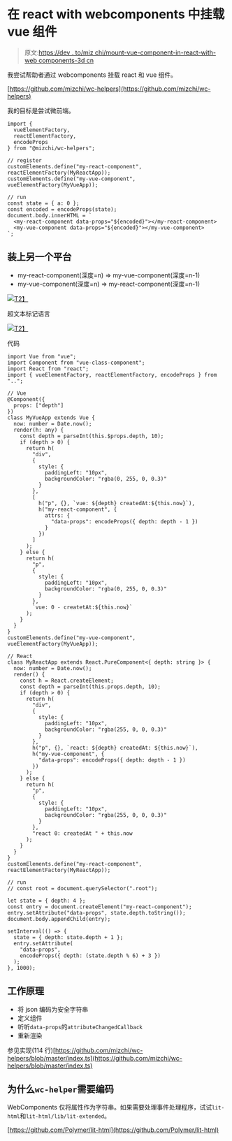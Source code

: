# 在 react with webcomponents 中挂载 vue 组件

> 原文:[https://dev . to/miz chi/mount-vue-component-in-react-with-web components-3d cn](https://dev.to/mizchi/mount-vue-component-in-react-with-webcomponents-3dcn)

我尝试帮助者通过 webcomponents 挂载 react 和 vue 组件。

[https://github.com/mizchi/wc-helpers](https://github.com/mizchi/wc-helpers)

我的目标是尝试微前端。

```
import {
  vueElementFactory,
  reactElementFactory,
  encodeProps
} from "@mizchi/wc-helpers";

// register
customElements.define("my-react-component", reactElementFactory(MyReactApp));
customElements.define("my-vue-component", vueElementFactory(MyVueApp));

// run
const state = { a: 0 };
const encoded = encodeProps(state);
document.body.innerHTML = `
  <my-react-component data-props="${encoded}"></my-react-component>
  <my-vue-component data-props="${encoded}"></my-vue-component>
`; 
```

## 装上另一个平台

*   my-react-component(深度=n) => my-vue-component(深度=n-1)
*   my-vue-component(深度=n) => my-react-component(深度=n-1)

[![](../Images/aa1ff1208beb0d7b93f07f565a3c147d.png)T2】](https://camo.githubusercontent.com/962476ebcc8ed34d034d1bf767babd7b3ff7752e/68747470733a2f2f6779617a6f2e636f6d2f30616461626236303064643530376462326163303239313965613233613032662e676966)

超文本标记语言

[![](../Images/56893096d1d0fe6ec1b5b02f0685ab62.png)T2】](https://res.cloudinary.com/practicaldev/image/fetch/s--BnHyhJLO--/c_limit%2Cf_auto%2Cfl_progressive%2Cq_auto%2Cw_880/https://i.gyazo.com/08d8a34a99f7e1f417f1ae7314ef5807.png)

代码

```
import Vue from "vue";
import Component from "vue-class-component";
import React from "react";
import { vueElementFactory, reactElementFactory, encodeProps } from "..";

// Vue
@Component({
  props: ["depth"]
})
class MyVueApp extends Vue {
  now: number = Date.now();
  render(h: any) {
    const depth = parseInt(this.$props.depth, 10);
    if (depth > 0) {
      return h(
        "div",
        {
          style: {
            paddingLeft: "10px",
            backgroundColor: "rgba(0, 255, 0, 0.3)"
          }
        },
        [
          h("p", {}, `vue: ${depth} createdAt:${this.now}`),
          h("my-react-component", {
            attrs: {
              "data-props": encodeProps({ depth: depth - 1 })
            }
          })
        ]
      );
    } else {
      return h(
        "p",
        {
          style: {
            paddingLeft: "10px",
            backgroundColor: "rgba(0, 255, 0, 0.3)"
          }
        },
        `vue: 0 - createtAt:${this.now}`
      );
    }
  }
}
customElements.define("my-vue-component", vueElementFactory(MyVueApp));

// React
class MyReactApp extends React.PureComponent<{ depth: string }> {
  now: number = Date.now();
  render() {
    const h = React.createElement;
    const depth = parseInt(this.props.depth, 10);
    if (depth > 0) {
      return h(
        "div",
        {
          style: {
            paddingLeft: "10px",
            backgroundColor: "rgba(255, 0, 0, 0.3)"
          }
        },
        h("p", {}, `react: ${depth} createdAt: ${this.now}`),
        h("my-vue-component", {
          "data-props": encodeProps({ depth: depth - 1 })
        })
      );
    } else {
      return h(
        "p",
        {
          style: {
            paddingLeft: "10px",
            backgroundColor: "rgba(255, 0, 0, 0.3)"
          }
        },
        "react 0: createdAt " + this.now
      );
    }
  }
}
customElements.define("my-react-component", reactElementFactory(MyReactApp));

// run
// const root = document.querySelector(".root");

let state = { depth: 4 };
const entry = document.createElement("my-react-component");
entry.setAttribute("data-props", state.depth.toString());
document.body.appendChild(entry);

setInterval(() => {
  state = { depth: state.depth + 1 };
  entry.setAttribute(
    "data-props",
    encodeProps({ depth: (state.depth % 6) + 3 })
  );
}, 1000); 
```

## 工作原理

*   将 json 编码为安全字符串
*   定义组件
*   听听`data-props`的`attributeChangedCallback`
*   重新渲染

参见实现(114 行)[https://github.com/mizchi/wc-helpers/blob/master/index.ts](https://github.com/mizchi/wc-helpers/blob/master/index.ts)

## 为什么`wc-helper`需要编码

WebComponents 仅将属性作为字符串。如果需要处理事件处理程序，试试`lit-html`和`lit-html/lib/lit-extended`。

[https://github.com/Polymer/lit-html](https://github.com/Polymer/lit-html)